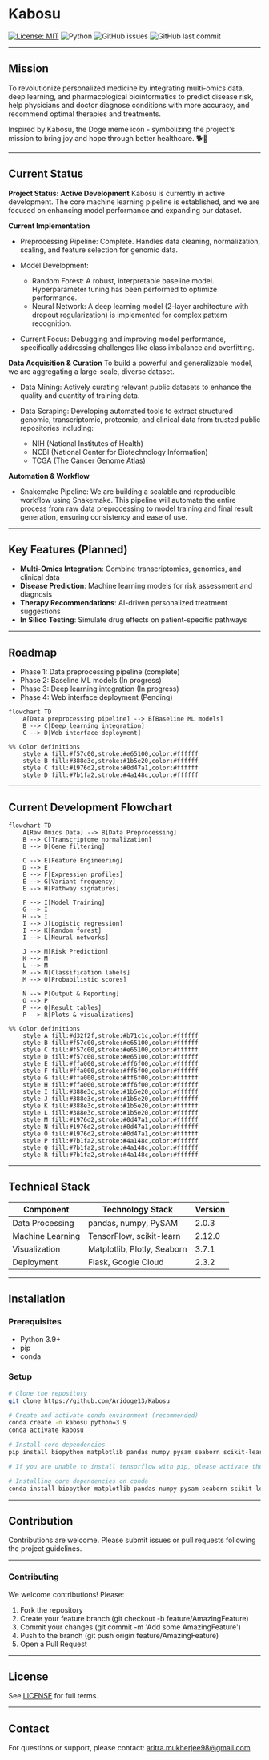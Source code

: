 # Kabosu

[![License: MIT](https://img.shields.io/badge/License-MIT-yellow.svg)](LICENSE)
![Python](https://img.shields.io/badge/python-3.9%2B-blue)
![GitHub issues](https://img.shields.io/github/issues/Aridoge13/Kabosu)
![GitHub last commit](https://img.shields.io/github/last-commit/Aridoge13/Kabosu)

---
## Mission
To revolutionize personalized medicine by integrating multi-omics data, deep learning, and pharmacological bioinformatics to predict disease risk, help physicians and doctor diagnose conditions with more accuracy, and recommend optimal therapies and treatments. 

Inspired by Kabosu, the Doge meme icon - symbolizing the project's mission to bring joy and hope through better healthcare. 🐕💊

---
## Current Status
**Project Status: Active Development**
Kabosu is currently in active development. The core machine learning pipeline is established, and we are focused on enhancing model performance and expanding our dataset.

**Current Implementation**
- Preprocessing Pipeline: Complete. Handles data cleaning, normalization, scaling, and feature selection for genomic data.

- Model Development:
    - Random Forest: A robust, interpretable baseline model. Hyperparameter tuning has been performed to optimize performance.
    - Neural Network: A deep learning model (2-layer architecture with dropout regularization) is implemented for complex pattern recognition.

- Current Focus: Debugging and improving model performance, specifically addressing challenges like class imbalance and overfitting.

**Data Acquisition & Curation**
To build a powerful and generalizable model, we are aggregating a large-scale, diverse dataset.

- Data Mining: Actively curating relevant public datasets to enhance the quality and quantity of training data.

- Data Scraping: Developing automated tools to extract structured genomic, transcriptomic, proteomic, and clinical data from trusted public repositories including:

    - NIH (National Institutes of Health)
    - NCBI (National Center for Biotechnology Information)
    - TCGA (The Cancer Genome Atlas)

**Automation & Workflow**
- Snakemake Pipeline: We are building a scalable and reproducible workflow using Snakemake. This pipeline will automate the entire process from raw data preprocessing to model training and final result generation, ensuring consistency and ease of use.


---
## Key Features (Planned)
- **Multi-Omics Integration**: Combine transcriptomics, genomics, and clinical data
- **Disease Prediction**: Machine learning models for risk assessment and diagnosis
- **Therapy Recommendations**: AI-driven personalized treatment suggestions
- **In Silico Testing**: Simulate drug effects on patient-specific pathways

---
## Roadmap 
- Phase 1: Data preprocessing pipeline (complete)
- Phase 2: Baseline ML models (In progress)
- Phase 3: Deep learning integration (In progress)
- Phase 4: Web interface deployment (Pending)

```mermaid
flowchart TD
    A[Data preprocessing pipeline] --> B[Baseline ML models]
    B --> C[Deep learning integration]
    C --> D[Web interface deployment]

%% Color definitions
    style A fill:#f57c00,stroke:#e65100,color:#ffffff
    style B fill:#388e3c,stroke:#1b5e20,color:#ffffff
    style C fill:#1976d2,stroke:#0d47a1,color:#ffffff
    style D fill:#7b1fa2,stroke:#4a148c,color:#ffffff
```

---
## Current Development Flowchart

```mermaid
flowchart TD
    A[Raw Omics Data] --> B[Data Preprocessing]
    B --> C[Transcriptome normalization]
    B --> D[Gene filtering]
    
    C --> E[Feature Engineering]
    D --> E
    E --> F[Expression profiles]
    E --> G[Variant frequency]
    E --> H[Pathway signatures]
    
    F --> I[Model Training]
    G --> I
    H --> I
    I --> J[Logistic regression]
    I --> K[Random forest]
    I --> L[Neural networks]
    
    J --> M[Risk Prediction]
    K --> M
    L --> M
    M --> N[Classification labels]
    M --> O[Probabilistic scores]
    
    N --> P[Output & Reporting]
    O --> P
    P --> Q[Result tables]
    P --> R[Plots & visualizations]

%% Color definitions
    style A fill:#d32f2f,stroke:#b71c1c,color:#ffffff
    style B fill:#f57c00,stroke:#e65100,color:#ffffff
    style C fill:#f57c00,stroke:#e65100,color:#ffffff
    style D fill:#f57c00,stroke:#e65100,color:#ffffff
    style E fill:#ffa000,stroke:#ff6f00,color:#ffffff
    style F fill:#ffa000,stroke:#ff6f00,color:#ffffff
    style G fill:#ffa000,stroke:#ff6f00,color:#ffffff
    style H fill:#ffa000,stroke:#ff6f00,color:#ffffff
    style I fill:#388e3c,stroke:#1b5e20,color:#ffffff
    style J fill:#388e3c,stroke:#1b5e20,color:#ffffff
    style K fill:#388e3c,stroke:#1b5e20,color:#ffffff
    style L fill:#388e3c,stroke:#1b5e20,color:#ffffff
    style M fill:#1976d2,stroke:#0d47a1,color:#ffffff
    style N fill:#1976d2,stroke:#0d47a1,color:#ffffff
    style O fill:#1976d2,stroke:#0d47a1,color:#ffffff
    style P fill:#7b1fa2,stroke:#4a148c,color:#ffffff
    style Q fill:#7b1fa2,stroke:#4a148c,color:#ffffff
    style R fill:#7b1fa2,stroke:#4a148c,color:#ffffff
```

---
## Technical Stack 
| Component          | Technology Stack                  | Version     |
|--------------------|-----------------------------------|-------------|
| Data Processing    | pandas, numpy, PySAM              | 2.0.3       |
| Machine Learning   | TensorFlow, scikit-learn          | 2.12.0      |
| Visualization      | Matplotlib, Plotly, Seaborn       | 3.7.1       |
| Deployment         | Flask, Google Cloud               | 2.3.2       |


---
## Installation

### Prerequisites
- Python 3.9+
- pip
- conda 

### Setup
```bash
# Clone the repository
git clone https://github.com/Aridoge13/Kabosu

# Create and activate conda environment (recommended)
conda create -n kabosu python=3.9
conda activate kabosu

# Install core dependencies
pip install biopython matplotlib pandas numpy pysam seaborn scikit-learn tensorflow shap joblib snakemake

# If you are unable to install tensorflow with pip, please activate the conda environment and install the dependencies on conda

# Installing core dependencies on conda 
conda install biopython matplotlib pandas numpy pysam seaborn scikit-learn tensorflow shap joblib
```
---
## Contribution
Contributions are welcome. Please submit issues or pull requests following the project guidelines.

---
### Contributing
We welcome contributions! Please:
1. Fork the repository
2. Create your feature branch (git checkout -b feature/AmazingFeature)
3. Commit your changes (git commit -m 'Add some AmazingFeature')
4. Push to the branch (git push origin feature/AmazingFeature)
5. Open a Pull Request

---
## License
See [LICENSE](License.md) for full terms.

---
## Contact
For questions or support, 
please contact: aritra.mukherjee98@gmail.com

